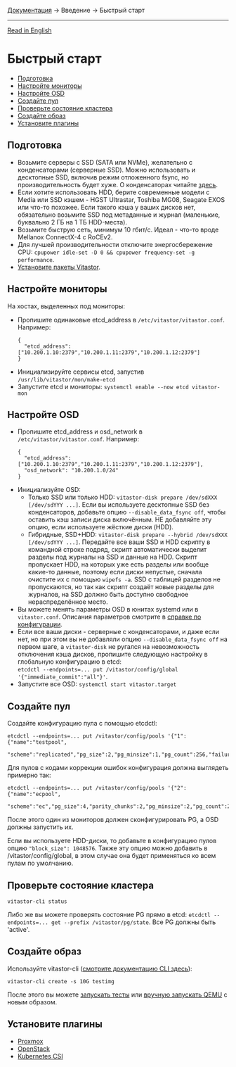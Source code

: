 [Документация](../../README-ru.md#документация) → Введение → Быстрый старт

-----

[Read in English](quickstart.en.md)

# Быстрый старт

- [Подготовка](#подготовка)
- [Настройте мониторы](#настройте-мониторы)
- [Настройте OSD](#настройте-osd)
- [Создайте пул](#создайте-пул)
- [Проверьте состояние кластера](#проверьте-состояние-кластера)
- [Создайте образ](#создайте-образ)
- [Установите плагины](#установите-плагины)

## Подготовка

- Возьмите серверы с SSD (SATA или NVMe), желательно с конденсаторами (серверные SSD). Можно
  использовать и десктопные SSD, включив режим отложенного fsync, но производительность будет хуже.
  О конденсаторах читайте [здесь](../config/layout-cluster.ru.md#immediate_commit).
- Если хотите использовать HDD, берите современные модели с Media или SSD кэшем - HGST Ultrastar,
  Toshiba MG08, Seagate EXOS или что-то похожее. Если такого кэша у ваших дисков нет,
  обязательно возьмите SSD под метаданные и журнал (маленькие, буквально 2 ГБ на 1 ТБ HDD-места).
- Возьмите быструю сеть, минимум 10 гбит/с. Идеал - что-то вроде Mellanox ConnectX-4 с RoCEv2.
- Для лучшей производительности отключите энергосбережение CPU: `cpupower idle-set -D 0 && cpupower frequency-set -g performance`.
- [Установите пакеты Vitastor](../installation/packages.ru.md).

## Настройте мониторы

На хостах, выделенных под мониторы:
- Пропишите одинаковые etcd_address в `/etc/vitastor/vitastor.conf`. Например:
  ```
  {
    "etcd_address": ["10.200.1.10:2379","10.200.1.11:2379","10.200.1.12:2379"]
  }
  ```
- Инициализируйте сервисы etcd, запустив `/usr/lib/vitastor/mon/make-etcd`
- Запустите etcd и мониторы: `systemctl enable --now etcd vitastor-mon`

## Настройте OSD

- Пропишите etcd_address и osd_network в `/etc/vitastor/vitastor.conf`. Например:
  ```
  {
    "etcd_address": ["10.200.1.10:2379","10.200.1.11:2379","10.200.1.12:2379"],
    "osd_network": "10.200.1.0/24"
  }
  ```
- Инициализуйте OSD:
  - Только SSD или только HDD: `vitastor-disk prepare /dev/sdXXX [/dev/sdYYY ...]`.
    Если вы используете десктопные SSD без конденсаторов, добавьте опцию `--disable_data_fsync off`,
    чтобы оставить кэш записи диска включённым. НЕ добавляйте эту опцию, если используете
    жёсткие диски (HDD).
  - Гибридные, SSD+HDD: `vitastor-disk prepare --hybrid /dev/sdXXX [/dev/sdYYY ...]`.
    Передайте все ваши SSD и HDD скрипту в командной строке подряд, скрипт автоматически выделит
    разделы под журналы на SSD и данные на HDD. Скрипт пропускает HDD, на которых уже есть разделы
    или вообще какие-то данные, поэтому если диски непустые, сначала очистите их с помощью
    `wipefs -a`. SSD с таблицей разделов не пропускаются, но так как скрипт создаёт новые разделы
    для журналов, на SSD должно быть доступно свободное нераспределённое место.
- Вы можете менять параметры OSD в юнитах systemd или в `vitastor.conf`. Описания параметров
  смотрите в [справке по конфигурации](../config.ru.md).
- Если все ваши диски - серверные с конденсаторами, и даже если нет, но при этом
  вы не добавляли опцию `--disable_data_fsync off` на первом шаге, а `vitastor-disk`
  не ругался на невозможность отключения кэша дисков, пропишите следующую настройку
  в глобальную конфигурацию в etcd: \
  `etcdctl --endpoints=... put /vitastor/config/global '{"immediate_commit":"all"}'`.
- Запустите все OSD: `systemctl start vitastor.target`

## Создайте пул

Создайте конфигурацию пула с помощью etcdctl:

```
etcdctl --endpoints=... put /vitastor/config/pools '{"1":{"name":"testpool",
  "scheme":"replicated","pg_size":2,"pg_minsize":1,"pg_count":256,"failure_domain":"host"}}'
```

Для пулов с кодами коррекции ошибок конфигурация должна выглядеть примерно так:

```
etcdctl --endpoints=... put /vitastor/config/pools '{"2":{"name":"ecpool",
  "scheme":"ec","pg_size":4,"parity_chunks":2,"pg_minsize":2,"pg_count":256,"failure_domain":"host"}}'
```

После этого один из мониторов должен сконфигурировать PG, а OSD должны запустить их.

Если вы используете HDD-диски, то добавьте в конфигурацию пулов опцию `"block_size": 1048576`.
Также эту опцию можно добавить в /vitastor/config/global, в этом случае она будет
применяться ко всем пулам по умолчанию.

## Проверьте состояние кластера

`vitastor-cli status`

Либо же вы можете проверять состояние PG прямо в etcd: `etcdctl --endpoints=... get --prefix /vitastor/pg/state`. Все PG должны быть 'active'.

## Создайте образ

Используйте vitastor-cli ([смотрите документацию CLI здесь](../usage/cli.ru.md)):

```
vitastor-cli create -s 10G testimg
```

После этого вы можете [запускать тесты](../usage/fio.ru.md) или [вручную запускать QEMU](../usage/qemu.ru.md) с новым образом.

## Установите плагины

- [Proxmox](../installation/proxmox.ru.md)
- [OpenStack](../installation/openstack.ru.md)
- [Kubernetes CSI](../installation/kubernetes.ru.md)
